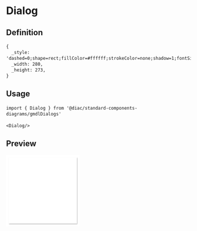 # Dialog

## Definition

```
{
  _style: 'dashed=0;shape=rect;fillColor=#ffffff;strokeColor=none;shadow=1;fontSize=19;fontColor=#000000;spacingTop=-6;whiteSpace=wrap;spacing=16;align=left;verticalAlign=top;html=1;',
  _width: 280,
  _height: 273,
}
```

## Usage

```
import { Dialog } from '@diac/standard-components-diagrams/gmdlDialogs'

<Dialog/>
```

## Preview

<img src="./dialog.png" width="200"/>
